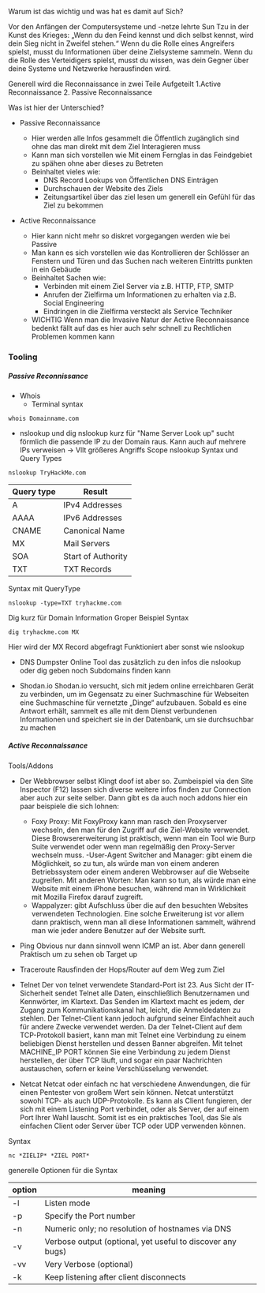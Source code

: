 Warum ist das wichtig und was hat es damit auf Sich? 
 
Vor den Anfängen der Computersysteme und -netze lehrte Sun Tzu in der Kunst des Krieges: „Wenn du den Feind kennst und dich selbst kennst, wird dein Sieg nicht in Zweifel stehen.“ Wenn du die Rolle eines Angreifers spielst, musst du Informationen über deine Zielsysteme sammeln. Wenn du die Rolle des Verteidigers spielst, musst du wissen, was dein Gegner über deine Systeme und Netzwerke herausfinden wird.

Generell wird die Reconnaissance in zwei Teile Aufgeteilt
	1.Active Reconnaissance 
	2. Passive Reconnaissance

Was ist hier der Unterschied? 
- Passive Reconnaissance
	- Hier werden alle Infos gesammelt die Öffentlich zugänglich sind ohne das man direkt mit dem Ziel Interagieren muss 
	- Kann man sich vorstellen wie Mit einem Fernglas in das Feindgebiet zu spähen ohne aber dieses zu Betreten
	- Beinhaltet vieles wie: 
		- DNS Record Lookups von Öffentlichen DNS Einträgen
		- Durchschauen der Website des Ziels 
		- Zeitungsartikel über das ziel lesen um generell ein Gefühl für das Ziel zu bekommen

- Active Reconnaissance
	- Hier kann nicht mehr so diskret vorgegangen werden wie bei Passive 
	- Man kann es sich vorstellen wie das Kontrollieren der Schlösser an Fenstern und Türen und das Suchen nach weiteren Eintritts punkten in ein Gebäude
	- Beinhaltet Sachen wie:
		- Verbinden mit einem Ziel Server via z.B. HTTP, FTP, SMTP
		- Anrufen der Zielfirma um Informationen zu erhalten via z.B. Social Engineering
		- Eindringen in die Zielfirma versteckt als Service Techniker 
	- WICHTIG Wenn man die Invasive Natur der Active Reconnaissance bedenkt fällt auf das es hier auch sehr schnell zu Rechtlichen Problemen kommen kann


### Tooling
##### Passive Reconnissance
- Whois
	- Terminal syntax 

```
whois Domainname.com
```

- nslookup und dig
nslookup kurz für "Name Server Look up" sucht förmlich die passende IP zu der Domain raus. Kann auch auf mehrere IPs verweisen -> Vllt größeres Angriffs Scope
nslookup Syntax und Query Types

```
nslookup TryHackMe.com
```

| Query type | Result             |
| ---------- | ------------------ |
| A          | IPv4 Addresses     |
| AAAA       | IPv6 Addresses     |
| CNAME      | Canonical Name     |
| MX         | Mail Servers       |
| SOA        | Start of Authority |
| TXT        | TXT Records        |
Syntax mit QueryType

```
nslookup -type=TXT tryhackme.com
```

Dig kurz für Domain Information Groper
Beispiel Syntax 
```
dig tryhackme.com MX
```
Hier wird der MX Record abgefragt
Funktioniert aber sonst wie nslookup 


- DNS Dumpster
Online Tool das zusätzlich zu den infos die nslookup oder dig geben noch Subdomains finden kann 

- Shodan.io
Shodan.io versucht, sich mit jedem online erreichbaren Gerät zu verbinden, um im Gegensatz zu einer Suchmaschine für Webseiten eine Suchmaschine für vernetzte „Dinge“ aufzubauen. Sobald es eine Antwort erhält, sammelt es alle mit dem Dienst verbundenen Informationen und speichert sie in der Datenbank, um sie durchsuchbar zu machen

##### Active Reconnaissance

Tools/Addons

- Der Webbrowser selbst 
Klingt doof ist aber so. Zumbeispiel via den Site Inspector (F12) lassen sich diverse weitere infos finden zur Connection aber auch zur seite selber.
Dann gibt es da auch noch addons hier ein paar beispiele die sich lohnen:
	- Foxy Proxy: 
	Mit FoxyProxy kann man rasch den Proxyserver wechseln, den man für den Zugriff auf die Ziel-Website verwendet. Diese Browsererweiterung ist praktisch, wenn man ein Tool wie Burp Suite verwendet oder wenn man regelmäßig den Proxy-Server wechseln muss. 
	-User-Agent Switcher and Manager:
	gibt einem die Möglichkeit, so zu tun, als würde man von einem anderen Betriebssystem oder einem anderen Webbrowser auf die Webseite zugreifen. Mit anderen Worten: Man kann so tun, als würde man eine Website mit einem iPhone besuchen, während man in Wirklichkeit mit Mozilla Firefox darauf zugreift.
	- Wappalyzer:
	 gibt Aufschluss über die auf den besuchten Websites verwendeten Technologien. Eine solche Erweiterung ist vor allem dann praktisch, wenn man all diese Informationen sammelt, während man wie jeder andere Benutzer auf der Website surft.


- Ping
Obvious nur dann sinnvoll wenn ICMP an ist. Aber dann generell Praktisch um zu sehen ob Target up

- Traceroute
Rausfinden der Hops/Router auf dem Weg zum Ziel


- Telnet 
Der von telnet verwendete Standard-Port ist 23. Aus Sicht der IT-Sicherheit sendet Telnet alle Daten, einschließlich Benutzernamen und Kennwörter, im Klartext. Das Senden im Klartext macht es jedem, der Zugang zum Kommunikationskanal hat, leicht, die Anmeldedaten zu stehlen. 
Der Telnet-Client kann jedoch aufgrund seiner Einfachheit auch für andere Zwecke verwendet werden. Da der Telnet-Client auf dem TCP-Protokoll basiert, kann man mit Telnet eine Verbindung zu einem beliebigen Dienst herstellen und dessen Banner abgreifen. Mit telnet MACHINE_IP PORT können Sie eine Verbindung zu jedem Dienst herstellen, der über TCP läuft, und sogar ein paar Nachrichten austauschen, sofern er keine Verschlüsselung verwendet.

- Netcat
Netcat oder einfach nc hat verschiedene Anwendungen, die für einen Pentester von großem Wert sein können. Netcat unterstützt sowohl TCP- als auch UDP-Protokolle. Es kann als Client fungieren, der sich mit einem Listening Port verbindet, oder als Server, der auf einem Port Ihrer Wahl lauscht. Somit ist es ein praktisches Tool, das Sie als einfachen Client oder Server über TCP oder UDP verwenden können.

Syntax 

```
nc *ZIELIP* *ZIEL PORT*
```

generelle Optionen für die Syntax 

|option|meaning|
|---|---|
|-l|Listen mode|
|-p|Specify the Port number|
|-n|Numeric only; no resolution of hostnames via DNS|
|-v|Verbose output (optional, yet useful to discover any bugs)|
|-vv|Very Verbose (optional)|
|-k|Keep listening after client disconnects|